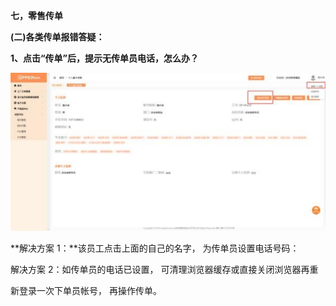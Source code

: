 ﻿**七，零售传单**

**(二)各类传单报错答疑：**

**1、点击“传单”后，提示无传单员电话，怎么办？**

![](Aspose.Words.2610f736-33b8-47be-9919-fb6e541eee67.001.jpeg)

**解决方案 1：**该员工点击上面的自己的名字，  为传单员设置电话号码：

解决方案 2：如传单员的电话已设置，  可清理浏览器缓存或直接关闭浏览器再重

新登录一次下单员帐号，  再操作传单。


